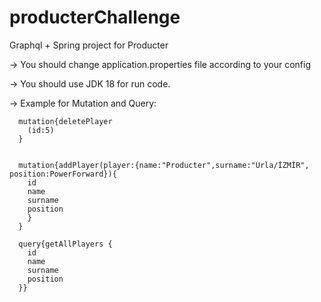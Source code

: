 # producterChallenge
Graphql + Spring project for Producter

-> You should change application.properties file according to your config

-> You should use JDK 18 for run code.

-> Example for Mutation and Query:

      mutation{deletePlayer
        (id:5)
      }
      
      
      mutation{addPlayer(player:{name:"Producter",surname:"Urla/İZMİR", position:PowerForward}){ 
        id
        name
        surname
        position
        }
      }
      
      query{getAllPlayers {
        id
        name
        surname
        position
      }}
